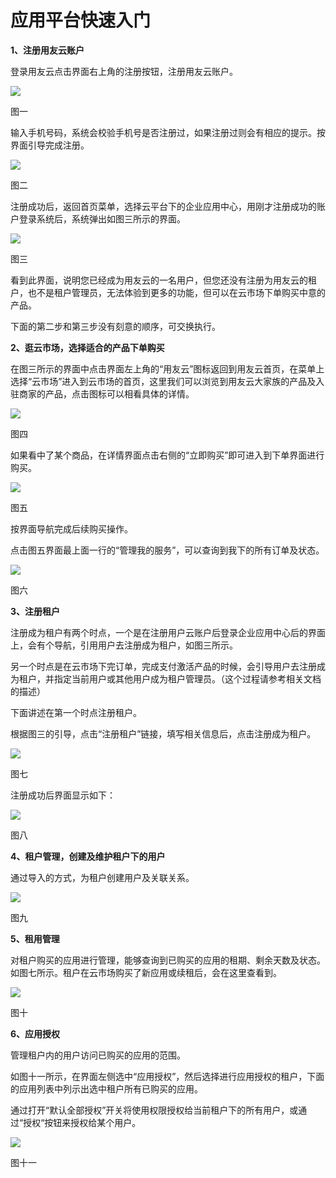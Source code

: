 # 应用平台快速入门

**1、注册用友云账户**

登录用友云点击界面右上角的注册按钮，注册用友云账户。

![](/articles/quickstart/1-/images/image1.png)

图一

输入手机号码，系统会校验手机号是否注册过，如果注册过则会有相应的提示。按界面引导完成注册。

![](/articles/quickstart/1-/images/image2.png)

图二

注册成功后，返回首页菜单，选择云平台下的企业应用中心，用刚才注册成功的账户登录系统后，系统弹出如图三所示的界面。

![](/articles/quickstart/1-/images/image3.png)

图三

看到此界面，说明您已经成为用友云的一名用户，但您还没有注册为用友云的租户，也不是租户管理员，无法体验到更多的功能，但可以在云市场下单购买中意的产品。

下面的第二步和第三步没有刻意的顺序，可交换执行。

**2、逛云市场，选择适合的产品下单购买**

在图三所示的界面中点击界面左上角的“用友云”图标返回到用友云首页，在菜单上选择“云市场”进入到云市场的首页，这里我们可以浏览到用友云大家族的产品及入驻商家的产品，点击图标可以相看具体的详情。

![](/articles/quickstart/1-/images/image4.png)

图四

如果看中了某个商品，在详情界面点击右侧的“立即购买”即可进入到下单界面进行购买。

![](/articles/quickstart/1-/images/image5.png)

图五

按界面导航完成后续购买操作。

点击图五界面最上面一行的“管理我的服务”，可以查询到我下的所有订单及状态。 

![](/articles/quickstart/1-/images/image6.png)

图六

**3、注册租户**

注册成为租户有两个时点，一个是在注册用户云账户后登录企业应用中心后的界面上，会有个导航，引用用户去注册成为租户，如图三所示。

另一个时点是在云市场下完订单，完成支付激活产品的时候，会引导用户去注册成为租户，并指定当前用户或其他用户成为租户管理员。（这个过程请参考相关文档的描述）

下面讲述在第一个时点注册租户。

根据图三的引导，点击“注册租户”链接，填写相关信息后，点击注册成为租户。

![](/articles/quickstart/1-/images/image7.png)

图七

注册成功后界面显示如下：

![](/articles/quickstart/1-/images/image8.png)

图八

**4、租户管理，创建及维护租户下的用户**

通过导入的方式，为租户创建用户及关联关系。

![](/articles/quickstart/1-/images/image9.png)

图九

**5、租用管理**

对租户购买的应用进行管理，能够查询到已购买的应用的租期、剩余天数及状态。如图七所示。租户在云市场购买了新应用或续租后，会在这里查看到。

![](/articles/quickstart/1-/images/image10.png)

图十

**6、应用授权**

管理租户内的用户访问已购买的应用的范围。

如图十一所示，在界面左侧选中“应用授权”，然后选择进行应用授权的租户，下面的应用列表中列示出选中租户所有已购买的应用。

通过打开“默认全部授权”开关将使用权限授权给当前租户下的所有用户，或通过“授权“按钮来授权给某个用户。

![](/articles/quickstart/1-/images/image11.png)

图十一












